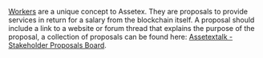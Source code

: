 [Workers](introduction/workers) are a unique concept to Assetex. They are proposals to provide services in return for a salary from the blockchain itself. A proposal should include a link to a website or forum thread that explains the purpose of the proposal, a collection of proposals can be found here: [Assetextalk - Stakeholder Proposals Board](https://assetextalk.org/index.php/board,75.0.html).
